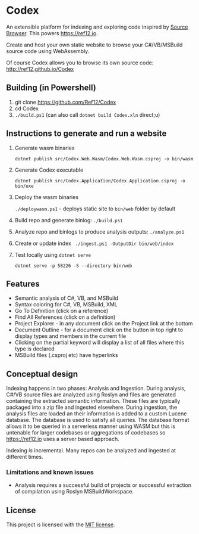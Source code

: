 # Codex

An extensible platform for indexing and exploring code inspired by [Source Browser](https://github.com/KirillOsenkov/SourceBrowser). This powers https://ref12.io.

Create and host your own static website to browse your C#/VB/MSBuild source code using WebAssembly.

Of course Codex allows you to browse its own source code:
http://ref12.github.io/Codex

## Building (in Powershell)
1. git clone https://github.com/Ref12/Codex
2. cd Codex
3. ```./build.ps1``` (can also call `dotnet build Codex.xln` direct;u)

## Instructions to generate and run a website

1. Generate wasm binaries

    ` dotnet publish src/Codex.Web.Wasm/Codex.Web.Wasm.csproj -o bin/wasm `

2. Generate Codex executable

    ` dotnet publish src/Codex.Application/Codex.Application.csproj -o bin/exe `

3. Deploy the wasm binaries

    ` ./deploywasm.ps1 ` - deploys static site to `bin/web` folder by default

4. Build repo and generate binlog: ` ./build.ps1 `

5. Analyze repo and binlogs to produce analysis outputs: ` ./analyze.ps1 `

6. Create or update index ` ./ingest.ps1 -OutputDir bin/web/index`

7. Test locally using ` dotnet serve `

    `dotnet serve -p 58226 -S --directory bin/web`

## Features
* Semantic analysis of C#, VB, and MSBuild
* Syntax coloring for C#, VB, MSBuild, XML
* Go To Definition (click on a reference)
* Find All References (click on a definition)
* Project Explorer - in any document click on the Project link at the bottom
* Document Outline - for a document click on the button in top right to display types and members in the current file
* Clicking on the partial keyword will display a list of all files where this type is declared
* MSBuild files (.csproj etc) have hyperlinks

## Conceptual design

Indexing happens in two phases: Analysis and Ingestion. During analysis, C#/VB source files are analyzed using Roslyn and files are generated containing the extracted semantic information. These files are typically packaged into a zip file and ingested elsewhere. During ingestion, the analysis files are loaded an their information is added to a custom Lucene database. The database is used to satisfy all queries. The database format allows it to be queried in a serverless manner using WASM but this is untenable for larger codebases or aggregations of codebases so https://ref12.io uses a server based approach.

Indexing *is* incremental. Many repos can be analyzed and ingested at different times.

### Limitations and known issues
 * Analysis requires a successful build of projects or successful extraction of compilation using Roslyn MSBuildWorkspace.

## License

This project is licensed with the [MIT license](LICENSE).
